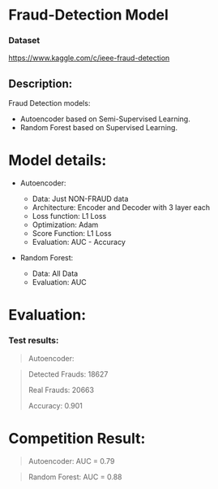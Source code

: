# Fraud-Detection Model

### Dataset
https://www.kaggle.com/c/ieee-fraud-detection

## Description: 
Fraud Detection models:
- Autoencoder based on Semi-Supervised Learning.
- Random Forest based on Supervised Learning.

# Model details:
- Autoencoder:
  - Data: Just NON-FRAUD data
  - Architecture: Encoder and Decoder with 3 layer each
  - Loss function: L1 Loss
  - Optimization: Adam
  - Score Function: L1 Loss
  - Evaluation: AUC - Accuracy
  

- Random Forest:
  - Data: All Data
  - Evaluation: AUC
  
# Evaluation:
### Test results:
> Autoencoder:

> Detected Frauds:  18627
>
> Real Frauds:      20663
>
>
> Accuracy: 0.901


# Competition Result:
> Autoencoder: AUC = 0.79

> Random Forest: AUC = 0.88

